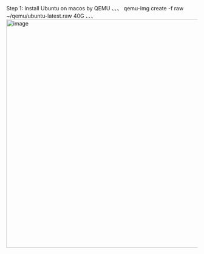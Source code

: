 Step 1: Install Ubuntu on macos by QEMU
、、、
qemu-img create -f raw ~/qemu/ubuntu-latest.raw 40G
、、、
<img width="601" alt="image" src="https://github.com/user-attachments/assets/f1435437-3b75-4c39-88a9-1f05b25dafc2" />
